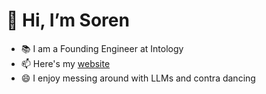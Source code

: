 <!--
**sorendunn/sorendunn** is a ✨ _special_ ✨ repository because its `README.md` (this file) appears on your GitHub profile.
--->
# 👋 Hi, I’m Soren
- 📚 I am a Founding Engineer at Intology
- 📫 Here's my [website](https://sorendunn.github.io/)
- 😄 I enjoy messing around with LLMs and contra dancing
